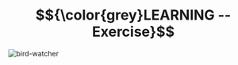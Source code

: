 # $${\color{grey}LEARNING -- Exercise}$$

![bird-watcher](https://user-images.githubusercontent.com/65892342/229699669-d8c70b5e-ee59-4d6d-9521-6e730c3ae010.svg)

